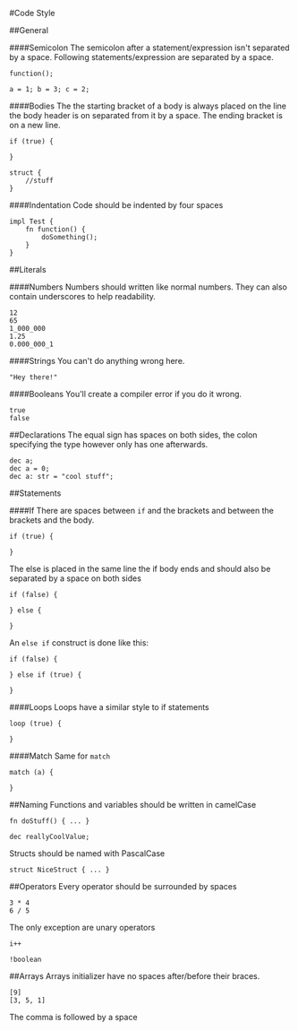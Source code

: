 #Code Style

##General

####Semicolon
The semicolon after a statement/expression isn't separated by a space. Following statements/expression are separated by a space.
```
function();

a = 1; b = 3; c = 2;
```

####Bodies
The the starting bracket of a body is always placed on the line the body header is on separated from it by a space. The ending bracket is on a new line.

```
if (true) {

}

struct {
    //stuff
}
```

####Indentation
Code should be indented by four spaces

```
impl Test {
    fn function() {
        doSomething();
    }
}
```


##Literals

####Numbers
Numbers should written like normal numbers. They can also contain underscores to help readability.  
```
12
65
1_000_000
1.25
0.000_000_1
```

####Strings
You can't do anything wrong here.
```
"Hey there!"
```

####Booleans
You'll create a compiler error if you do it wrong.
```
true
false
```

##Declarations
The equal sign has spaces on both sides, the colon specifying the type however only has one afterwards.
```
dec a;
dec a = 0;
dec a: str = "cool stuff";
```

##Statements

####If
There are spaces between ``if`` and the brackets and between the brackets and the body.

```
if (true) {

}
```

The else is placed in the same line the if body ends and should also be separated by a space on both sides

```
if (false) {

} else {

}
```

An ``else if`` construct is done like this:

```
if (false) {

} else if (true) {

}
```

####Loops
Loops have a similar style to if statements

```
loop (true) {

}
```

####Match
Same for ``match``

```
match (a) {

}
```

##Naming
Functions and variables should be written in camelCase
```
fn doStuff() { ... }

dec reallyCoolValue;
```

Structs should be named with PascalCase

```
struct NiceStruct { ... }
```

##Operators
Every operator should be surrounded by spaces
```
3 * 4
6 / 5
```

The only exception are unary operators
```
i++

!boolean
```

##Arrays
Arrays initializer have no spaces after/before their braces.

```
[9]
[3, 5, 1]
```
The comma is followed by a space
